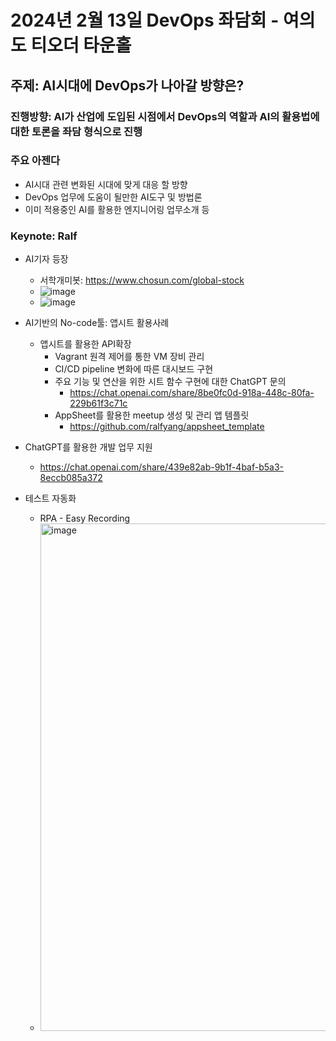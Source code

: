 # 2024년 2월 13일 DevOps 좌담회 - 여의도 티오더 타운홀
## 주제: AI시대에 DevOps가 나아갈 방향은?
### 진행방향: AI가 산업에 도입된 시점에서 DevOps의 역할과 AI의 활용법에 대한 토론을 좌담 형식으로 진행
### 주요 아젠다
- AI시대 관련 변화된 시대에 맞게 대응 할 방향
- DevOps 업무에 도움이 될만한 AI도구 및 방법론
- 이미 적용중인 AI를 활용한 엔지니어링 업무소개 등

### Keynote: Ralf
- AI기자 등장
   - 서학개미봇: https://www.chosun.com/global-stock
   - ![image](https://github.com/ralfyang/DevOps_Korea_sitting_talking/assets/4043594/ca35058e-4e55-4f05-9a14-2725afb2d12d)
   - ![image](https://github.com/ralfyang/DevOps_Korea_sitting_talking/assets/4043594/b080e1a9-206c-478e-afc9-c1bd5040ea37)
 
- AI기반의 No-code툴: 앱시트 활용사례
  - 앱시트를 활용한 API확장
    - Vagrant 원격 제어를 통한 VM 장비 관리
    - CI/CD pipeline 변화에 따른 대시보드 구현
    - 주요 기능 및 연산을 위한 시트 함수 구현에 대한 ChatGPT 문의
        - https://chat.openai.com/share/8be0fc0d-918a-448c-80fa-229b61f3c71c
    - AppSheet를 활용한 meetup 생성 및 관리 앱 템플릿
        - https://github.com/ralfyang/appsheet_template
- ChatGPT를 활용한 개발 업무 지원
    - https://chat.openai.com/share/439e82ab-9b1f-4baf-b5a3-8eccb085a372
- 테스트 자동화
  - RPA - Easy Recording
  - <img width="812" alt="image" src="https://github.com/ralfyang/DevOps_Korea_sitting_talking/assets/4043594/571c5b10-495c-4cfa-acd6-470092926583">

    
